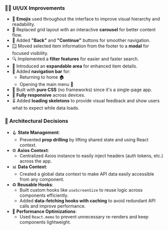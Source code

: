 ### 🧑‍🎨 UI/UX Improvements
- 🎯 **Emojis** used throughout the interface to improve visual hierarchy and readability.
- 🎠 Replaced grid layout with an interactive **carousel** for better content flow.
- 🔘 Added **"Back"** and **"Continue"** buttons for smoother navigation.
- 🪟 Moved selected item information from the footer to a **modal** for focused visibility.
- 🔍 Implemented a **filter features** for easier and faster search.
- 📂 Introduced an **expandable area** for enhanced item details.
- 🧭 Added **navigation bar** for:
  - Returning to home 🏠
  - Opening the main menu 📂
- 💅 Built with **pure CSS** (no frameworks) since it's a single-page app.
- 📱 **Fully responsive** across devices.
- ⏳ Added **loading skeletons** to provide visual feedback and show users what to expect while data loads.

### 🧠 Architectural Decisions
- 🪝 **State Management**:
  - Prevented **prop drilling** by lifting shared state and using React context.
- ⚙️ **Axios Context**:
  - Centralized Axios instance to easily inject headers (auth tokens, etc.) across the app.
- 📊 **Data Context**:
  - Created a global data context to make API data easily accessible from any component.
- ♻️ **Reusable Hooks**:
  - Built custom hooks like `useScreenSize` to reuse logic across components efficiently.
  - Added **data-fetching hooks with caching** to avoid redundant API calls and improve performance.
- 🧠 **Performance Optimizations**:
  - Used `React.memo` to prevent unnecessary re-renders and keep components lightweight.
